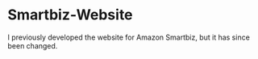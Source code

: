 # Smartbiz-Website
I previously developed the website for Amazon Smartbiz, but it has since been changed.
